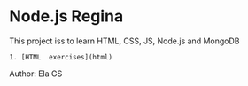 # Node.js Regina

This project iss to learn HTML, CSS, JS, Node.js and MongoDB

    1. [HTML  exercises](html)

Author: Ela GS
